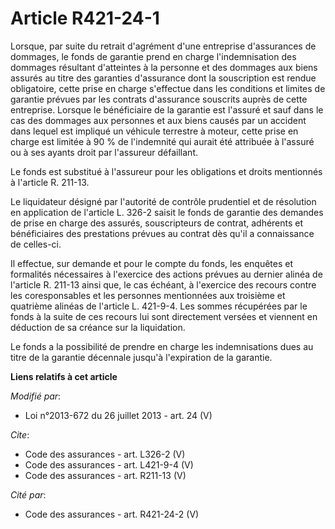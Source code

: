 # Article R421-24-1

Lorsque, par suite du retrait d'agrément d'une entreprise d'assurances de dommages, le fonds de garantie prend en charge
l'indemnisation des dommages résultant d'atteintes à la personne et des dommages aux biens assurés au titre des garanties
d'assurance dont la souscription est rendue obligatoire, cette prise en charge s'effectue dans les conditions et limites de
garantie prévues par les contrats d'assurance souscrits auprès de cette entreprise. Lorsque le bénéficiaire de la garantie
est l'assuré et sauf dans le cas des dommages aux personnes et aux biens causés par un accident dans lequel est impliqué un
véhicule terrestre à moteur, cette prise en charge est limitée à 90 % de l'indemnité qui aurait été attribuée à l'assuré ou à
ses ayants droit par l'assureur défaillant. 

Le fonds est substitué à l'assureur pour les obligations et droits mentionnés à l'article R. 211-13. 

Le liquidateur désigné par l'autorité de contrôle prudentiel et de résolution en application de l'article L. 326-2 saisit le
fonds de garantie des demandes de prise en charge des assurés, souscripteurs de contrat, adhérents et bénéficiaires des
prestations prévues au contrat dès qu'il a connaissance de celles-ci. 

Il effectue, sur demande et pour le compte du fonds, les enquêtes et formalités nécessaires à l'exercice des actions prévues
au dernier alinéa de l'article R. 211-13 ainsi que, le cas échéant, à l'exercice des recours contre les coresponsables et les
personnes mentionnées aux troisième et quatrième alinéas de l'article L. 421-9-4. Les sommes récupérées par le fonds à la
suite de ces recours lui sont directement versées et viennent en déduction de sa créance sur la liquidation. 

Le fonds a la possibilité de prendre en charge les indemnisations dues au titre de la garantie décennale jusqu'à l'expiration
de la garantie.

**Liens relatifs à cet article**

_Modifié par_:

  - Loi n°2013-672 du 26 juillet 2013 - art. 24 (V)

_Cite_:

  - Code des assurances - art. L326-2 (V)
  - Code des assurances - art. L421-9-4 (V)
  - Code des assurances - art. R211-13 (V)

_Cité par_:

  - Code des assurances - art. R421-24-2 (V)
